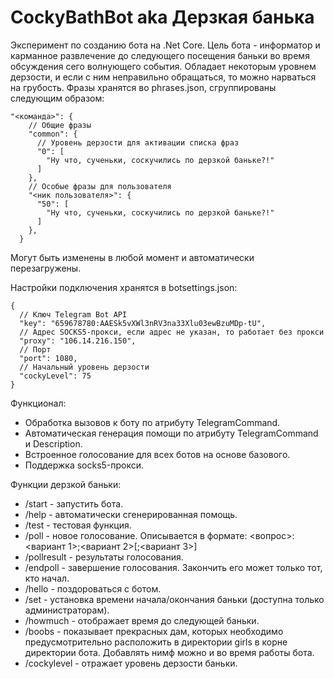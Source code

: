 # CockyBathBot aka Дерзкая банька
Эксперимент по созданию бота на .Net Core.
Цель бота - информатор и карманное развлечение до следующего посещения баньки во время обсуждения сего волнующего события. Обладает некоторым уровнем дерзости, и если с ним неправильно обращаться, то можно нарваться на грубость. Фразы хранятся во phrases.json, сгруппированы следующим образом:
```
"<команда>": {
    // Общие фразы
    "common": {
      // Уровень дерзости для активации списка фраз
      "0": [
        "Ну что, сученьки, соскучились по дерзкой баньке?!"
      ]
    },
    // Особые фразы для пользователя
    "<ник пользователя>": {
      "50": [
        "Ну что, сученьки, соскучились по дерзкой баньке?!"
      ]
    },    
  }
```
Могут быть изменены в любой момент и автоматически перезагружены.

Настройки подключения хранятся в botsettings.json:
```
{
  // Ключ Telegram Bot API
  "key": "659678780:AAESk5vXWl3nRV3na33Xlu03ewBzuMDp-tU",
  // Адрес SOCKS5-прокси, если адрес не указан, то работает без прокси
  "proxy": "106.14.216.150",
  // Порт
  "port": 1080,
  // Начальный уровень дерзости
  "cockyLevel": 75
}
```

Функционал:
* Обработка вызовов к боту по атрибуту TelegramCommand.
* Автоматическая генерация помощи по атрибуту TelegramCommand и Description.
* Встроенное голосование для всех ботов на основе базового.
* Поддержка socks5-прокси.

Функции дерзкой баньки:
* /start - запустить бота.
* /help - автоматически сгенерированная помощь.
* /test - тестовая функция.
* /poll - новое голосование. Описывается в формате: <вопрос>: <вариант 1>;<вариант 2>[;<вариант 3>]
* /pollresult - результаты голосования.
* /endpoll - завершение голосования. Закончить его может только тот, кто начал.
* /hello - поздороваться с ботом.
* /set - установка времени начала/окончания баньки (доступна только администраторам).
* /howmuch - отображает время до следующей баньки.
* /boobs - показывает прекрасных дам, которых необходимо предусмотрительно расположить в директории girls в корне директории бота. Добавлять нимф можно и во время работы бота.
* /cockylevel - отражает уровень дерзости баньки.
